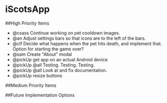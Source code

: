 # iScotsApp

##High Priority Items

* @csass Continue working on pet cooldown images.
* @an Adjust settings bars so that icons are to the left of the bars.
* @clf Decide what happens when the pet hits death, and implement that. Option for starting the game over?
* @sam Create "About" modal
* @pickUp get app on an actual Android device
* @pickUp @all Testing. Testing. Testing.
* @pickUp @all Look at and fix documentation.
* @pickUp resize buttons

##Medium Priority Items

##Future Implementation Options
